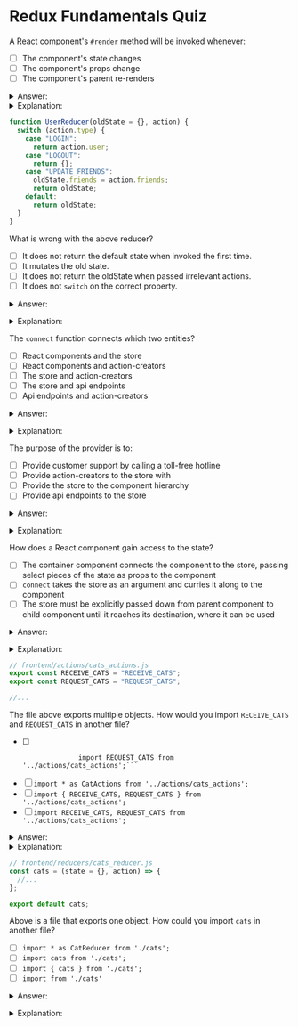 # Redux Fundamentals Quiz

A React component's `#render` method will be invoked whenever:
- [ ] The component's state changes
- [ ] The component's props change
- [ ] The component's parent re-renders

<details><summary>Answer:</summary>

- The component's state changes
- The component's props change
- The component's parent re-renders</details>
<details><summary>Explanation:</summary>

All three will trigger `render` for the component!</details>

```js
function UserReducer(oldState = {}, action) {
  switch (action.type) {
    case "LOGIN":
      return action.user;
    case "LOGOUT":
      return {};
    case "UPDATE_FRIENDS":
      oldState.friends = action.friends;
      return oldState;
    default:
      return oldState;
  }
}
```

What is wrong with the above reducer?
- [ ] It does not return the default state when invoked the first time.
- [ ] It mutates the old state.
- [ ] It does not return the oldState when passed irrelevant actions.
- [ ] It does not `switch` on the correct property.

<details><summary>Answer:</summary>

It mutates the old state.</details>
<details><summary>Explanation:</summary>

Reducers should **never mutate** old state. If a slice of state in a reducer is going to be updated then that reducer should return an entirely new object.</details>

The `connect` function connects which two entities?
- [ ] React components and the store
- [ ] React components and action-creators
- [ ] The store and action-creators
- [ ] The store and api endpoints
- [ ] Api endpoints and action-creators

<details><summary>Answer:</summary>

React components and the store</details>
<details><summary>Explanation:</summary>

`connect` connects the store to our React component!</details>

The purpose of the provider is to:
- [ ] Provide customer support by calling a toll-free hotline
- [ ] Provide action-creators to the store with
- [ ] Provide the store to the component hierarchy
- [ ] Provide api endpoints to the store

<details><summary>Answer:</summary>

Provide the store to the component hierarchy</details>
<details><summary>Explanation:</summary>

`Provider` gives the component hirearchy access to the Redux store we create.</details>

How does a React component gain access to the state?
- [ ] The container component connects the component to the store, passing select pieces of the state as props to the component 
- [ ] `connect` takes the store as an argument and curries it along to the component
- [ ] The store must be explicitly passed down from parent component to child component until it reaches its destination, where it can be used

<details><summary>Answer:</summary>

The container component connects the component to the store, passing select pieces of the state as props to the component </details>
<details><summary>Explanation:</summary>

We need to connect the React component to the store in the container for the component to have access to the state!</details>

```js
// frontend/actions/cats_actions.js
export const RECEIVE_CATS = "RECEIVE_CATS";
export const REQUEST_CATS = "REQUEST_CATS";

//...
```

The file above exports multiple objects. How would you import `RECEIVE_CATS` and `REQUEST_CATS` in another file?
- [ ] ```import RECEIVE_CATS from '../actions/cats_actions'; 
                import REQUEST_CATS from '../actions/cats_actions';```
- [ ] `import * as CatActions from '../actions/cats_actions';`
- [ ] `import { RECEIVE_CATS, REQUEST_CATS } from '../actions/cats_actions';`
- [ ] `import RECEIVE_CATS, REQUEST_CATS from '../actions/cats_actions';`

<details><summary>Answer:</summary>

- `import * as CatActions from '../actions/cats_actions';`
- `import { RECEIVE_CATS, REQUEST_CATS } from '../actions/cats_actions';`</details>
<details><summary>Explanation:</summary>

Because `RECEIVE_CATS` AND `REQUEST_CATS` are exported individually from the `cat_actions.js`, we can either import all of the things exported from `cats_actions.js` (`import * as CatActions from '../actions/cats_actions';`) or we can destructure to explicity pull out the items we want to import by running (`import { RECEIVE_CATS, REQUEST_CATS } from '../actions/cats_actions';`)</details>

```js
// frontend/reducers/cats_reducer.js
const cats = (state = {}, action) => {
  //...
};

export default cats;
```

Above is a file that exports one object. How could you import `cats` in another file?
- [ ] `import * as CatReducer from './cats';`
- [ ] `import cats from './cats';`
- [ ] `import { cats } from './cats';`
- [ ] `import from './cats'`

<details><summary>Answer:</summary>

`import cats from './cats';`</details>
<details><summary>Explanation:</summary>

When we export a single object using `export default` we just need to name the object we are importing - no destruturing by running `import cats from './cats';`</details>
